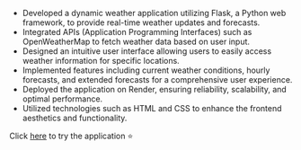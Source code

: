 - Developed a dynamic weather application utilizing Flask, a Python web framework, to provide real-time weather updates and forecasts. <br>
- Integrated APIs (Application Programming Interfaces) such as OpenWeatherMap to fetch weather data based on user input. <br>
- Designed an intuitive user interface allowing users to easily access weather information for specific locations. <br>
- Implemented features including current weather conditions, hourly forecasts, and extended forecasts for a comprehensive user experience. <br>
- Deployed the application on Render, ensuring reliability, scalability, and optimal performance. <br>
- Utilized technologies such as HTML and CSS to enhance the frontend aesthetics and functionality. <br>

Click [here](https://weatherapp-mgl1.onrender.com) to try the application ⭐ 
